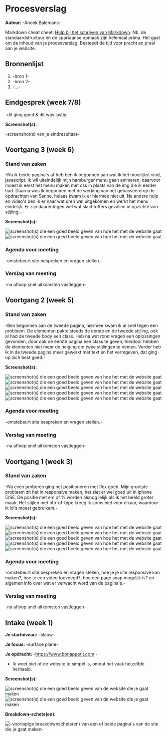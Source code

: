 # Procesverslag
**Auteur:** -Anoek Balemans-

Markdown cheat cheet: [Hulp bij het schrijven van Markdown](https://github.com/adam-p/markdown-here/wiki/Markdown-Cheatsheet). Nb. de standaardstructuur en de spartaanse opmaak zijn helemaal prima. Het gaat om de inhoud van je procesverslag. Besteedt de tijd voor pracht en praal aan je website.



## Bronnenlijst
1. -bron 1-
2. -bron 2-
3. -...-



## Eindgesprek (week 7/8)

-dit ging goed & dit was lastig-

**Screenshot(s):**

-screenshot(s) van je eindresultaat-



## Voortgang 3 (week 6)

### Stand van zaken

-Nu ik beide pagina's af heb ben ik begonnen aan wat ik het moeilijkst vind, javascript. Ik wil uiteindelijk mijn hamburger menu gaan animeren, daarvoor moest ik eerst het menu maken met css in plaats van de img die ik eerder had. Daarna was ik begonnen met de werking van het gebasseerd op de opdrachten van Sanne, helaas kwam ik er hiermee niet uit. Na andere hulp en video's ben ik er naar wat uren wel uitgekomen en werkt het menu eindelijk. Er zijn daarentegen wel wat slachtoffers gevallen in opzichte van stijling.-

**Screenshot(s):**

![screenshot(s) die een goed beeld geven van hoe het met de website gaat](images/vs3.menu.png) 
![screenshot(s) die een goed beeld geven van hoe het met de website gaat](images/vs3.home.png) 

### Agenda voor meeting

-omstebeurt site bespreken en vragen stellen.-

### Verslag van meeting

-na afloop snel uitkomsten vastleggen-



## Voortgang 2 (week 5)

### Stand van zaken

-Ben begonnen aan de tweede pagina, hiermee kwam ik al snel tegen een probleem. De elementen pakte steeds de eerste en de tweede stijling, ook al had de tweede body een class. Heb na wat rond vragen een oplossingen gevonden, door ook de eerste pagina een class te geven, hierdoor hebben de elementen niet meer de neiging om twee stijlingen te nemen. Verder heb ik in de tweede pagina meer gewerkt met text en het vormgeven, dat ging op zich best goed.-

**Screenshot(s):**

![screenshot(s) die een goed beeld geven van hoe het met de website gaat](images/pg2.begin.png) 
![screenshot(s) die een goed beeld geven van hoe het met de website gaat](images/pg2.2.png) 
![screenshot(s) die een goed beeld geven van hoe het met de website gaat](images/pg2.3.png) 
![screenshot(s) die een goed beeld geven van hoe het met de website gaat](images/pg2.4.png) 
![screenshot(s) die een goed beeld geven van hoe het met de website gaat](images/pg1.responsive.png) 

### Agenda voor meeting

-omstebeurt site bespreken en vragen stellen.-

### Verslag van meeting

-na afloop snel uitkomsten vastleggen-



## Voortgang 1 (week 3)

### Stand van zaken

-Na even proberen ging het positioneren met flex goed. Mijn grootste probleem zit het in responsive maken, het ziet er wel goed uit in iphone 5/SE. De positie met em of % worden alsnog lelijk als ik het beeld groter maak. Het stijlen met nth-of-type kreeg ik soms niet voor elkaar, waardoor ik id's moest gebruikem.-

**Screenshot(s):**

![screenshot(s) die een goed beeld geven van hoe het met de website gaat](images/header.png) 
![screenshot(s) die een goed beeld geven van hoe het met de website gaat](images/restaurant.png) 
![screenshot(s) die een goed beeld geven van hoe het met de website gaat](images/recipes.png) 
![screenshot(s) die een goed beeld geven van hoe het met de website gaat](images/animatie.png) 
![screenshot(s) die een goed beeld geven van hoe het met de website gaat](images/footer.png) 

### Agenda voor meeting

-omstebeurt site bespreken en vragen stellen, hoe je je site responsive kan maken?, hoe je een video toevoegd?, hoe een page snap mogelijk is? en algemen info over wat er verwacht word van de pagina's.-

### Verslag van meeting

-na afloop snel uitkomsten vastleggen-



## Intake (week 1)

**Je startniveau:** -blauw-

**Je focus:** -surface plane-

**Je opdracht:** -https://www.bonappetit.com - 
- Ik weet niet of de website te simpel is, omdat het vaak hetzelfde herhaald.

**Screenshot(s):**


![screenshot(s) die een goed beeld geven van de website die je gaat maken](images/BA.home.png) 
![screenshot(s) die een goed beeld geven van de website die je gaat maken](images/BA.recipes.png) 

**Breakdown-schets(en):**

![-voorlopige breakdownschets(en) van een of beide pagina's van de site die je gaat maken-](images/Breakdown.schets.svg)
